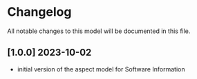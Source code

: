 # Changelog

All notable changes to this model will be documented in this file.

## [1.0.0] 2023-10-02

- initial version of the aspect model for Software Information
